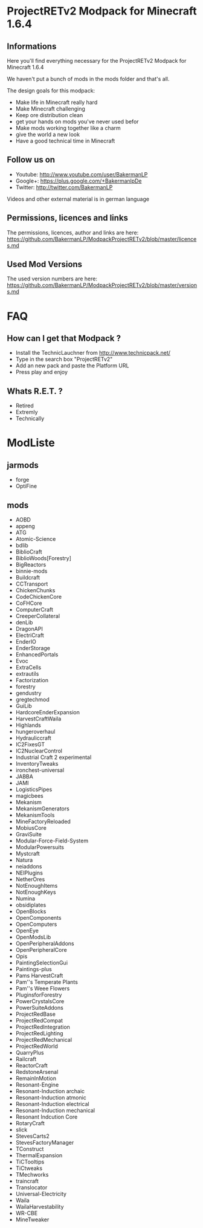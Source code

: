 # ProjectRETv2 Modpack for Minecraft 1.6.4
## Informations
Here you'll find everything necessary for the ProjectRETv2 Modpack for Minecraft 1.6.4

We haven't put a bunch of mods in the mods folder and that's all.

The design goals for this modpack:
* Make life in Minecraft really hard
* Make Minecraft challenging
* Keep ore distribution clean
* get your hands on mods you've never used befor
* Make mods working together like a charm
* give the world a new look
* Have a good technical time in Minecraft

## Follow us on
* Youtube: http://www.youtube.com/user/BakermanLP
* Google+: https://plus.google.com/+BakermanlpDe
* Twitter: http://twitter.com/BakermanLP

Videos and other external material is in german language 

## Permissions, licences and links
The permissions, licences, author and links are here:
<https://github.com/BakermanLP/ModpackProjectRETv2/blob/master/licences.md>

## Used Mod Versions
The used version numbers are here:
<https://github.com/BakermanLP/ModpackProjectRETv2/blob/master/versions.md>

# FAQ
## How can I get that Modpack ?
* Install the TechnicLauchner from <http://www.technicpack.net/>
* Type in the search box "ProjectRETv2"
* Add an new pack and paste the Platform URL
* Press play and enjoy

## Whats R.E.T. ?
* Retired
* Extremly
* Technically

# ModListe
## jarmods
* forge
* OptiFine

## mods
* AOBD
* appeng
* ATG
* Atomic-Science
* bdlib
* BiblioCraft
* BiblioWoods[Forestry]
* BigReactors
* binnie-mods
* Buildcraft
* CCTransport
* ChickenChunks
* CodeChickenCore
* CoFHCore
* ComputerCraft
* CreeperCollateral
* denLib
* DragonAPI
* ElectriCraft
* EnderIO
* EnderStorage
* EnhancedPortals
* Evoc
* ExtraCells
* extrautils
* Factorization
* forestry
* gendustry
* gregtechmod
* GuiLib
* HardcoreEnderExpansion
* HarvestCraftWaila
* Highlands
* hungeroverhaul
* Hydrauliccraft
* IC2FixesGT
* IC2NuclearControl
* Industrial Craft 2 experimental
* InventoryTweaks
* ironchest-universal
* JABBA
* JAMI
* LogisticsPipes
* magicbees
* Mekanism
* MekanismGenerators
* MekanismTools
* MineFactoryReloaded
* MobiusCore
* GraviSuite
* Modular-Force-Field-System
* ModularPowersuits
* Mystcraft
* Natura
* neiaddons
* NEIPlugins
* NetherOres
* NotEnoughItems
* NotEnoughKeys
* Numina
* obsidiplates
* OpenBlocks
* OpenComponents
* OpenComputers
* OpenEye
* OpenModsLib
* OpenPeripheralAddons
* OpenPeripheralCore
* Opis
* PaintingSelectionGui
* Paintings-plus
* Pams HarvestCraft
* Pam''s Temperate Plants
* Pam''s Weee Flowers
* PluginsforForestry
* PowerCrystalsCore
* PowerSuiteAddons
* ProjectRedBase
* ProjectRedCompat
* ProjectRedIntegration
* ProjectRedLighting
* ProjectRedMechanical
* ProjectRedWorld
* QuarryPlus
* Railcraft
* ReactorCraft
* RedstoneArsenal
* RemainInMotion
* Resonant-Engine
* Resonant-Induction archaic
* Resonant-Induction atmonic
* Resonant-Induction electrical
* Resonant-Induction mechanical
* Resonant Indcution Core
* RotaryCraft
* slick
* StevesCarts2
* StevesFactoryManager
* TConstruct
* ThermalExpansion
* TiCTooltips
* TiCtweaks
* TMechworks
* traincraft
* Translocator
* Universal-Electricity
* Waila
* WailaHarvestability
* WR-CBE
* MineTweaker

